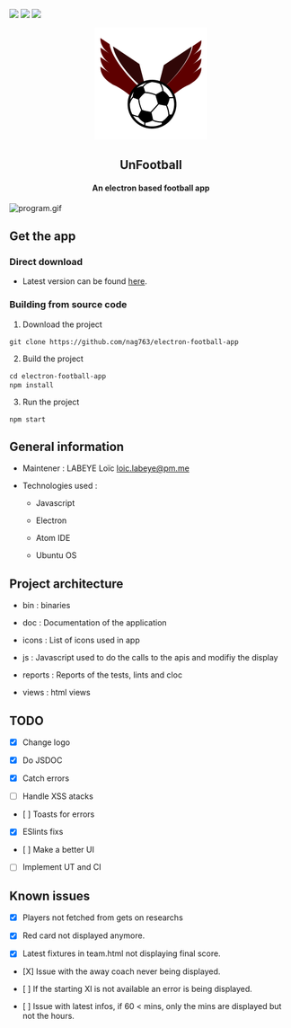 <a href="https://github.com/nag763/electron-football-app/blob/main/LICENSE.md" alt="License"><img src="https://img.shields.io/bower/l/bootstrap"></a>
<a href="https://github.com/nag763/electron-football-app/releases/latest" alt="GitHub release"><img src="https://img.shields.io/github/v/release/nag763/electron-football-app" ></a>
<a href="" alt="issues"><img src="https://img.shields.io/github/issues/nag763/electron-football-app"></a>

<p align="center"><img src="https://github.com/nag763/electron-football-app/blob/main/icons/icon.png"></img></p>

<h2 align="center">UnFootball</h2>
<h4 align="center">An electron based football app</h4>

![program.gif](./program.gif)

## Get the app

### Direct download

- Latest version can be found [here](https://github.com/nag763/electron-football-app/releases/latest).

### Building from source code

1. Download the project

```
git clone https://github.com/nag763/electron-football-app
```

2. Build the project

```
cd electron-football-app
npm install
```

3. Run the project

```
npm start
```

## General information

- Maintener : LABEYE Loïc <loic.labeye@pm.me>

- Technologies used :

  - Javascript

  - Electron

  - Atom IDE

  - Ubuntu OS

## Project architecture

- bin : binaries

- doc : Documentation of the application

- icons : List of icons used in app

- js : Javascript used to do the calls to the apis and modifiy the display

- reports : Reports of the tests, lints and cloc

- views : html views

## TODO

-   [x] Change logo

-   [X] Do JSDOC

-   [X] Catch errors

-   [ ] Handle XSS atacks

-   [ ] Toasts for errors

-   [X] ESlints fixs

-   [ ] Make a better UI

-   [ ] Implement UT and CI

## Known issues

-   [X] Players not fetched from gets on researchs

-   [X] Red card not displayed anymore.

-   [X] Latest fixtures in team.html not displaying final score.

-   [X] Issue with the away coach never being displayed.

-   [ ] If the starting XI is not available an error is being displayed.

-   [ ] Issue with latest infos, if 60 < mins, only the mins are displayed but not the hours.
